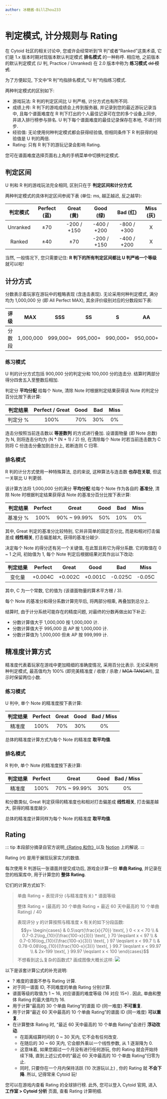 ```yaml
---
author: 冰糖酱-BillZhou233
---
```


# 判定模式, 计分规则与 Rating

在 Cytoid 社区的相关讨论中, 您或许会经常听到“R 判”或者“Ranked”这类术语, 它们是 1.x 版本时期对现版本默认判定模式 __排名模式__ 的一种称呼. 相应地, 之前版本的默认判定模式 (U 判, Practice / Unranked) 在 2.0 版本中称为 __练习模式__ ~~dd 模式~~.

为了方便起见, 下文中“R 判”均指排名模式,“U 判”均指练习模式.

两种判定模式的区别如下:

- 游戏玩法: R 判的判定区间比 U 判严格, 计分方式也有所不同.
- 成绩上传: R 判下的游戏成绩会上传到服务器, 并记录到您的最近游玩记录当中, 且每个谱面难度在 R 判下打出的个人最佳记录可在您的多个设备上同步, 并进入排行榜参与排名. U 判下每个谱面难度的最佳记录保存在本地, 不进行同步.
- 经验值: 无论使用何种判定模式都会获得经验值, 但相同条件下 R 判获得的经验值是 U 判的两倍.
- Rating: 只有 R 判下的游玩记录会影响 Rating.

您可在谱面难度选择页面右上角的手柄菜单中切换判定模式.

## 判定区间

U 判和 R 判的游戏玩法完全相同, 区别只在于 __判定区间和计分方式__.

两种判定模式的具体判定区间参阅下表 (单位: ms, 越正越迟, 反之越早):

|判定模式|Perfect (蓝) |Great (黄) |Good (绿) |Bad (红) |Miss (灰) |
|:---:|:---:|:---:|:---:|:---:|:---:|
|Unranked|±70|-200 / +150|-400 / +200|-800 / +300|X|
|Ranked|±40|±70|-200 / +150|-400 / +200|X|

当然, 一般情况下, 您只需要记住: __R 判下的所有判定区间都比 U 判严格一个等级__ 就可以啦!

## 计分方式

分数表示着玩家在游玩中的粗略表现 (含连击表现). 无论采用何种判定模式, 满分均为 1,000,000 分 (即 All Perfect MAX), 其余评价级别对应的分数段如下表:

|评级|MAX|SSS|SS|S|AA|A|B|C|D|F|
|:---:|:---:|:---:|:---:|:---:|:---:|:---:|:---:|:---:|:---:|:---:|
|分数段|1,000,000|999,000+|995,000+|990,000+|950,000+|900,000+|800,000+|700,000+|600,000+|600,000-|

### 练习模式

U 判的计分方式包括 900,000 分的判定分和 100,000 分的连击分. 结算时两部分得分四舍五入至整数后相加.

判定分 __平均分配__ 给每个 Note, 清除 Note 时根据判定结果获得该 Note 的判定分百分比按下表计算:

|判定结果|Perfect / Great|Good|Bad|Miss|
|:---:|:---:|:---:|:---:|:---:|
|判定分 %|100%|70%|30%|0%|

连击分按照当前连击数以 __等差数列__ 的方式进行叠加. 设谱面物量 (即 Note 总数) 为 N, 则将连击分均为 (N * (N + 1) / 2) 份, 在清除每个 Note 时若当前连击数为 C 则将 C 份连击分叠加到总分上, 若断连则 C 归零.

### 排名模式

R 判的计分方式使用一种特殊算法, 总的来说, 这种算法与连击数 __也存在关联__, 但这一关联比 U 判更弱.

该计算方法将 1,000,000 分的满分 __平均分配__ 给每个 Note 作为各自的 __基准分__, 清除 Note 时根据判定结果获得该 Note 的基准分百分比按下表计算:

|判定结果|Perfect|Great|Good|Bad|Miss|
|:---:|:---:|:---:|:---:|:---:|:---:|
|基准分 %|100%|90% ~ 99.99%|50%|10%|0%|

其中, Great 判定的基准分比较特别, 它并非简单的固定百分比, 而是和相对打击偏差成 __线性相关__, 打击偏差越大, 获得的基准分越少.

决定每个 Note 的得分还有另一个关键值, 在此暂且称它为得分系数. 它的取值在 0 ~ 1 之间, 初始值为 1, 每个 Note 判定后根据结果对其作出以下改动:

|判定结果|Perfect|Great|Good|Bad|Miss|
|:---:|:---:|:---:|:---:|:---:|:---:|
|变化量|+0.004C|+0.002C|+0.001C|-0.025C|-0.05C|

其中, C 为一个常数, 它的值为 (该谱面物量的算术平方根 / 3).

每个 Note 的基准分和得分系数计算完毕后, 将两部分相乘, 再叠加到总分上.

结算时, 由于计分系统可能存在的精度问题, 对最终的分数再做出如下补正:
- 分数计算值大于 1,000,000 按 1,000,000 计.
- 分数计算值大于 995,000 且 AP 按 1,000,000 计.
- 分数计算值为 1,000,000 但未 AP 按 999,999 计.

## 精准度计算方式

精准度代表着玩家在游戏中更加精细的准确度情况, 采用百分比表示. 无论采用何种判定模式, 最高值均为 100% (即完美精准度 / 收歌 / 杀歌 / ~~MGA TANGA!!~~), 显示时保留两位小数.

### 练习模式

U 判中, 单个 Note 的精准度按下表计算:

|判定结果|Perfect|Great|Good|Bad / Miss|
|:---:|:---:|:---:|:---:|:---:|
|精准度|100%|70%|30%|0%|

总体的精准度计算方式为每个 Note 的精准度 __取平均值__.

### 排名模式

R 判中, 单个 Note 的精准度按下表计算:

|判定结果|Perfect|Great|Good|Bad / Miss|
|:---:|:---:|:---:|:---:|:---:|
|精准度|100%|70% ~ 99.99%|30%|0%|

和分数类似, Great 判定获得的精准度也和相对打击偏差成 __线性相关__, 打击偏差越大, 获得的精准度越少.

总体的精准度计算同样为每个 Note 的精准度 __取平均值__.

## Rating

::: tip
本段部分摘录自官方说明[《Rating 和你》](https://www.bilibili.com/read/cv6536670)以及 [Notion](https://www.notion.so/Rating-System-509becb063954a699d1be1fc82eecd70) 上的解说.
:::

Rating (rt) 是用于展现玩家实力的数值.

每次使用 R 判游玩一张谱面并提交成功后, 游戏会计算一份 __单曲 Rating__, 并记录在您的档案库中, 用于计算您的 __整体 Rating__.

它们的计算方式如下:

> 单曲 Rating = 表现评分 (与精准度有关)  * 谱面等级
>
> 整体 Rating = (最高的 30 个单曲 Rating + 最近 60 天中最高的 10 个单曲 Rating) / 40
>
> 表现评分 y 的计算按照与精准度 x 有关的如下分段函数:
> $$y=
\begin{cases}
 & 0.5\sqrt{\frac{x}{70}} \text{, } 0 < x < 70 \\
 & 0.7-0.2\log_{10}{(\frac{100-x}{3})} \text{, } 70 \leqslant x < 97 \\
 & 0.7-0.16\log_{10}{(\frac{100-x}{3})} \text{, } 97 \leqslant x < 99.7 \\
 & 0.78-0.08\log_{10}{(\frac{100-x}{3})} \text{, } 99.7 \leqslant x < 99.97 \\
 & 2x-199 \text{, } 99.97 \leqslant x < 100
\end{cases}$$
> 不想看到这么复杂的函数式? 画成图像大概长这样:
> ![](./_source_rating.md/rt-graph.webp)

<!--
LaTeX Source:
y=
\begin{cases}
 & 0.5\sqrt{\frac{x}{70}} \text{, } 0 < x < 70 \\
 & 0.7-0.2\log_{10}{(\frac{100-x}{3})} \text{, } 70 \leqslant x < 97 \\
 & 0.7-0.16\log_{10}{(\frac{100-x}{3})} \text{, } 97 \leqslant x < 99.7 \\
 & 0.78-0.08\log_{10}{(\frac{100-x}{3})} \text{, } 99.7 \leqslant x < 99.97 \\
 & 2x-199 \text{, } 99.97 \leqslant x < 100
\end{cases}
Thanks to https://www.codecogs.com/latex/eqneditor.php
-->

以下是该套计算公式的补充说明:

- ? 难度的谱面不参与 Rating 计算.
- 对于同一谱面 ID, 不同难度的单曲 Rating 分别计算.
- 谱面等级的取值为 1 ~ 16, 对应谱面的难度等级 (16 对应 15+) . 因此, 单曲和整体 Rating 的最大值均为 16.
- 用于计算“最高的 30 个单曲 Rating”的谱面 ID (同一难度) __不可重复__.
- 用于计算“最近 60 天中最高的 10 个单曲 Rating”的谱面 ID (同一难度) __可以重复__.
- 在计算整体 Rating 时, “最近 60 天中最高的 10 个单曲 Rating”会进行 __浮动改动__.
  - 在距离结算时间的 0 ~ 30 天内, 它不会有任何改变.
  - 在随后的 30 ~ 60 天内, 它会额外乘以一个线性参数, 从 1 逐渐降为 0.
  - 这意味着, 如果您超过一个月没有进行任何游玩, 你的 Rating 就会开始持续下降, 直到上述公式中的“最近 60 天中最高的 10 个单曲 Rating”归零为止.
  - 同时, 只要你在一个月内保持活跃 (10 次游玩以上) , 你的 Rating 就 __不会下降__. 所以, 记得常来 Cytoid 玩!

您可以在游戏内查看 Rating 的全球排行榜. 此外, 您可以登入 Cytoid 官网, 进入 __工作室 > Cytoid 分析__ 页面, 查看 Rating 计算明细.
